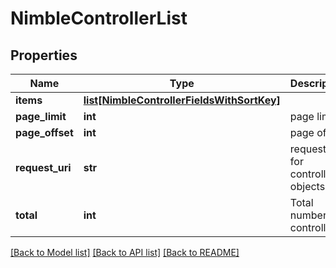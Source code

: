 # NimbleControllerList

## Properties
Name | Type | Description | Notes
------------ | ------------- | ------------- | -------------
**items** | [**list[NimbleControllerFieldsWithSortKey]**](NimbleControllerFieldsWithSortKey.md) |  | [optional] 
**page_limit** | **int** | page limit | [optional] 
**page_offset** | **int** | page offset | [optional] 
**request_uri** | **str** | requestUri for controller objects | [optional] 
**total** | **int** | Total number of controllers. | [optional] 

[[Back to Model list]](../README.md#documentation-for-models) [[Back to API list]](../README.md#documentation-for-api-endpoints) [[Back to README]](../README.md)


